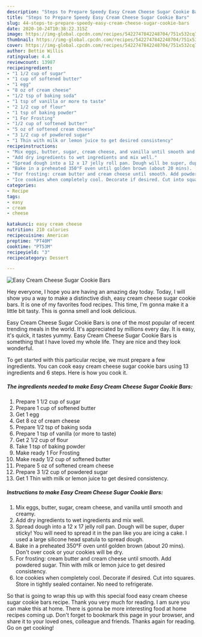 ```yaml
---
description: "Steps to Prepare Speedy Easy Cream Cheese Sugar Cookie Bars"
title: "Steps to Prepare Speedy Easy Cream Cheese Sugar Cookie Bars"
slug: 44-steps-to-prepare-speedy-easy-cream-cheese-sugar-cookie-bars
date: 2020-10-24T10:38:22.315Z
image: https://img-global.cpcdn.com/recipes/5422747842248704/751x532cq70/easy-cream-cheese-sugar-cookie-bars-recipe-main-photo.jpg
thumbnail: https://img-global.cpcdn.com/recipes/5422747842248704/751x532cq70/easy-cream-cheese-sugar-cookie-bars-recipe-main-photo.jpg
cover: https://img-global.cpcdn.com/recipes/5422747842248704/751x532cq70/easy-cream-cheese-sugar-cookie-bars-recipe-main-photo.jpg
author: Bettie Willis
ratingvalue: 4.4
reviewcount: 13987
recipeingredient:
- "1 1/2 cup of sugar"
- "1 cup of softened butter"
- "1 egg"
- "8 oz of cream cheese"
- "1/2 tsp of baking soda"
- "1 tsp of vanilla or more to taste"
- "2 1/2 cup of flour"
- "1 tsp of baking powder"
- "1 For Frosting"
- "1/2 cup of softened butter"
- "5 oz of softened cream cheese"
- "3 1/2 cup of powdered sugar"
- "1 Thin with milk or lemon juice to get desired consistency"
recipeinstructions:
- "Mix eggs, butter, sugar, cream cheese, and vanilla until smooth and creamy."
- "Add dry ingredients to wet ingredients and mix well."
- "Spread dough into a 12 x 17 jelly roll pan. Dough will be super, duper sticky! You will need to spread it in the pan like you are icing a cake. I used a large silicone head spatula to spread dough."
- "Bake in a preheated 350°F oven until golden brown (about 20 mins).  Don&#39;t over cook or your cookies will be dry."
- "For frosting: cream butter and cream cheese until smooth. Add powdered sugar. Thin with milk or lemon juice to get desired consistency."
- "Ice cookies when completely cool. Decorate if desired. Cut into squares. Store in tightly sealed container. No need to refrigerate."
categories:
- Recipe
tags:
- easy
- cream
- cheese

katakunci: easy cream cheese 
nutrition: 210 calories
recipecuisine: American
preptime: "PT40M"
cooktime: "PT53M"
recipeyield: "3"
recipecategory: Dessert

---
```



![Easy Cream Cheese Sugar Cookie Bars](https://img-global.cpcdn.com/recipes/5422747842248704/751x532cq70/easy-cream-cheese-sugar-cookie-bars-recipe-main-photo.jpg)

Hey everyone, I hope you are having an amazing day today. Today, I will show you a way to make a distinctive dish, easy cream cheese sugar cookie bars. It is one of my favorites food recipes. This time, I'm gonna make it a little bit tasty. This is gonna smell and look delicious.



Easy Cream Cheese Sugar Cookie Bars is one of the most popular of recent trending meals in the world. It's appreciated by millions every day. It is easy, it's quick, it tastes yummy. Easy Cream Cheese Sugar Cookie Bars is something that I have loved my whole life. They are nice and they look wonderful.


To get started with this particular recipe, we must prepare a few ingredients. You can cook easy cream cheese sugar cookie bars using 13 ingredients and 6 steps. Here is how you cook it.

<!--inarticleads1-->

##### The ingredients needed to make Easy Cream Cheese Sugar Cookie Bars:

1. Prepare 1 1/2 cup of sugar
1. Prepare 1 cup of softened butter
1. Get 1 egg
1. Get 8 oz of cream cheese
1. Prepare 1/2 tsp of baking soda
1. Prepare 1 tsp of vanilla (or more to taste)
1. Get 2 1/2 cup of flour
1. Take 1 tsp of baking powder
1. Make ready 1 For Frosting
1. Make ready 1/2 cup of softened butter
1. Prepare 5 oz of softened cream cheese
1. Prepare 3 1/2 cup of powdered sugar
1. Get 1 Thin with milk or lemon juice to get desired consistency.




<!--inarticleads2-->

##### Instructions to make Easy Cream Cheese Sugar Cookie Bars:

1. Mix eggs, butter, sugar, cream cheese, and vanilla until smooth and creamy.
1. Add dry ingredients to wet ingredients and mix well.
1. Spread dough into a 12 x 17 jelly roll pan. Dough will be super, duper sticky! You will need to spread it in the pan like you are icing a cake. I used a large silicone head spatula to spread dough.
1. Bake in a preheated 350°F oven until golden brown (about 20 mins).  Don&#39;t over cook or your cookies will be dry.
1. For frosting: cream butter and cream cheese until smooth. Add powdered sugar. Thin with milk or lemon juice to get desired consistency.
1. Ice cookies when completely cool. Decorate if desired. Cut into squares. Store in tightly sealed container. No need to refrigerate.




So that is going to wrap this up with this special food easy cream cheese sugar cookie bars recipe. Thank you very much for reading. I am sure you can make this at home. There is gonna be more interesting food at home recipes coming up. Don't forget to bookmark this page in your browser, and share it to your loved ones, colleague and friends. Thanks again for reading. Go on get cooking!

